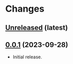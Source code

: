 Changes
=========

[Unreleased](https://github.com/crim-ca/ncml2stac/tree/master) (latest)
------------------------------------------------------------------------------------------------------------------

[//]: # (list changes here, using '-' for each new entry, remove this when items are added)

[0.0.1](https://github.com/crim-ca/ncml2stac/tree/0.0.1) (2023-09-28)
------------------------------------------------------------------------------------------------------------------

- Initial release.
